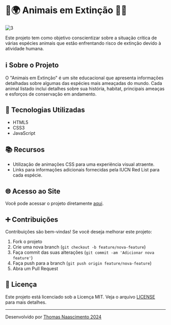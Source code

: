 # 🦁🌍 Animais em Extinção 🐘🔥

![3](https://github.com/thmedu/animais-ext/assets/141462806/16f7a188-e1a3-4cd4-9198-438a7a5bf0ad)




Este projeto tem como objetivo conscientizar sobre a situação crítica de várias espécies animais que estão enfrentando risco de extinção devido à atividade humana.

## ℹ️ Sobre o Projeto

O "Animais em Extinção" é um site educacional que apresenta informações detalhadas sobre algumas das espécies mais ameaçadas do mundo. Cada animal listado inclui detalhes sobre sua história, habitat, principais ameaças e esforços de conservação em andamento.


## 🚀 Tecnologias Utilizadas

- HTML5
- CSS3
- JavaScript

## 📚 Recursos

- Utilização de animações CSS para uma experiência visual atraente.
- Links para informações adicionais fornecidas pela IUCN Red List para cada espécie.

## 🌐 Acesso ao Site
Você pode acessar o projeto diretamente [aqui](https://thmedu.github.io/animais-ext/).

## ➕ Contribuições

Contribuições são bem-vindas! Se você deseja melhorar este projeto:

1. Fork o projeto
2. Crie uma nova branch (`git checkout -b feature/nova-feature`)
3. Faça commit das suas alterações (`git commit -am 'Adicionar nova feature'`)
4. Faça push para a branch (`git push origin feature/nova-feature`)
5. Abra um Pull Request

## 📝 Licença

Este projeto está licenciado sob a Licença MIT. Veja o arquivo [LICENSE](./LICENSE) para mais detalhes.

---

Desenvolvido por [Thomas Naascimento 2024 ](https://github.com/thmedu)

